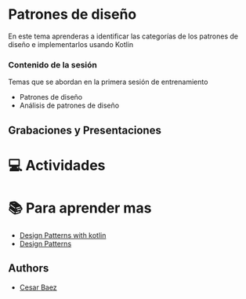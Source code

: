 
# Patrones de diseño
En este tema aprenderas a identificar las categorías de los patrones de diseño e implementarlos usando Kotlin

### Contenido de la sesión

Temas que se abordan en la primera sesión de entrenamiento

- Patrones de diseño
- Análisis de patrones de diseño

## Grabaciones y Presentaciones

# :computer:  Actividades 

# :books: Para aprender mas
- [Design Patterns with kotlin](https://www.packtpub.com/product/hands-on-design-patterns-with-kotlin/9781788998017)
- [Design Patterns](https://refactoring.guru/design-patterns)

## Authors

- [Cesar Baez]()

